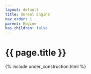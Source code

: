 ```yaml
---
layout: default
title: Unreal Engine
nav_order: 1
parent: Engine
has_children: false
---
```


{{ page.title }}
======================

{% include under_construction.html %}


<br>

<br>